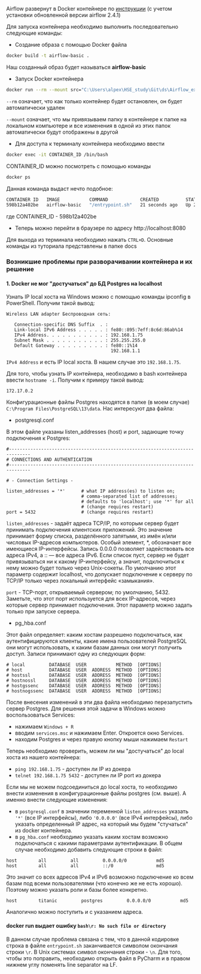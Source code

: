 Airflow развернут в Docker контейнере по <a href="https://medium.com/@technologIT/apache-airflow-%D1%87%D0%B0%D1%81%D1%82%D1%8C-4-%D1%83%D1%81%D1%82%D0%B0%D0%BD%D0%BE%D0%B2%D0%BA%D0%B0-9fa5cb9d0e06">инструкции</a> (с учетом установки обновленной версии airflow 2.4.1)

Для запуска контейнера необходимо выполнить последовательно следующие команды:
- Создание образа с помощью Docker файла
```bash
docker build -t airflow-basic .
```
Наш созданный образ будет называться **airflow-basic**
- Запуск Docker контейнера
```bash
docker run --rm --mount src="C:\Users\alpex\HSE_study\Git\ds\Airflow_example\dags",dst="//usr/local/airflow/dags",type=bind -d -p 8080:8080 airflow-basic
```

```--rm``` означает, что как только контейнер будет остановлен, он будет автоматически удален

```--mount``` означает, что мы привязываем папку в контейнере к папке на локальном компьютере и все изменения в одной из этих папок автоматически будут отображены в другой

- Для доступа к терминалу контейнера необходимо ввести
```bash
docker exec -it CONTAINER_ID /bin/bash
```
CONTAINER_ID можно посмотреть с помощью команды
```bash
docker ps
```
Данная команда выдаст нечто подобное:
```bash
CONTAINER ID   IMAGE           COMMAND            CREATED          STATUS          PORTS                    NAMES
598b12a402be   airflow-basic   "/entrypoint.sh"   21 seconds ago   Up 20 seconds   0.0.0.0:8080->8080/tcp   determined_beaver
```
где CONTAINER_ID - 598b12a402be
- Теперь можно перейти в браузере по адресу http://localhost:8080

Для выхода из терминала необходимо нажать ```CTRL+D```.
Основные команды из туториала представлены в папке docs

### Возникшие проблемы при разворачивании контейнера и их решение

#### 1. Docker не мог "достучаться" до БД Postgres на localhost

Узнать IP local хоста на Windows можно с помощью команды ipconfig в PowerShell. Получим такой вывод:

```shell script
Wireless LAN adapter Беспроводная сеть:

   Connection-specific DNS Suffix  . :
   Link-local IPv6 Address . . . . . : fe80::895:7eff:8c6d:86ab%14
   IPv4 Address. . . . . . . . . . . : 192.168.1.75
   Subnet Mask . . . . . . . . . . . : 255.255.255.0
   Default Gateway . . . . . . . . . : fe80::1%14
                                       192.168.1.1
```
```IPv4 Address``` и есть IP local хоста. В нашем случае это ```192.168.1.75```.

Для того, чтобы узнать IP контейнера, необходимо в bash контейнера ввести ```hostname -i```. Получим к примеру такой вывод:

```
172.17.0.2
```

Конфигурационные файлы Postgres находятся в папке (в моем случае) ```C:\Program Files\PostgreSQL\13\data```. Нас интересуют два файла:
- postgresql.conf

В этом файле указаны listen_addresses (host) и port, задающие точку подключения к Postgres:

```text
#------------------------------------------------------------------------------
# CONNECTIONS AND AUTHENTICATION
#------------------------------------------------------------------------------

# - Connection Settings -

listen_addresses = '*'      # what IP address(es) to listen on;
                            # comma-separated list of addresses;
                            # defaults to 'localhost'; use '*' for all
                            # (change requires restart)
port = 5432                 # (change requires restart)
```

`listen_addresses` - задаёт адреса TCP/IP, по которым сервер будет принимать подключения клиентских приложений. 
Это значение принимает форму списка, разделённого запятыми, из имён и/или числовых IP-адресов компьютеров. 
Особый элемент, *, обозначает все имеющиеся IP-интерфейсы. Запись 0.0.0.0 позволяет задействовать все адреса IPv4, 
а :: — все адреса IPv6. Если список пуст, сервер не будет привязываться ни к какому IP-интерфейсу, а значит, 
подключиться к нему можно будет только через Unix-сокеты. По умолчанию этот параметр содержит localhost, что допускает 
подключение к серверу по TCP/IP только через локальный интерфейс «замыкания».

`port` - TCP-порт, открываемый сервером; по умолчанию, 5432. Заметьте, что этот порт используется для всех IP-адресов, 
через которые сервер принимает подключения. Этот параметр можно задать только при запуске сервера.

- pg_hba.conf

Этот файл определяет: каким хостам разрешено подключаться, как аутентифицируются клиенты, какие имена пользователей 
PostgreSQL они могут использовать, к каким базам данных они могут получить доступ. 
Записи принимают одну из следующих форм:

```text
# local         DATABASE  USER           METHOD  [OPTIONS]
# host          DATABASE  USER  ADDRESS  METHOD  [OPTIONS]
# hostssl       DATABASE  USER  ADDRESS  METHOD  [OPTIONS]
# hostnossl     DATABASE  USER  ADDRESS  METHOD  [OPTIONS]
# hostgssenc    DATABASE  USER  ADDRESS  METHOD  [OPTIONS]
# hostnogssenc  DATABASE  USER  ADDRESS  METHOD  [OPTIONS]
```

После внесения изменений в эти два файла необходимо перезапустить сервер Postgres. Для решения этой задачи в Windows можно 
воспользоваться Services:
- нажимаем `Windows + R`
- вводим `services.msc` и нажимаем Enter. Откроется окно Services.
- находим Postgres и через правую кнопку мыши нажимаем `Restart`

Теперь необходимо проверить, можем ли мы "достучаться" до local хоста из нашего контейнера:
- `ping 192.168.1.75` - доступен ли IP из докера
- `telnet 192.168.1.75 5432` - доступен ли IP port из докера

Если мы не можем подсоединиться до local хоста, то необходимо внести изменения в конфигурационные файлы postgres (см. выше). 
А именно внести следующие изменения:
- в `postgresql.conf` в значении переменной `listen_addresses` указать `'*'` (все IP интерфейсы), либо `'0.0.0.0'` 
(все IPv4 интерфейсы), либо указать определенный IP адрес, на который мы будем "стучаться" из docker контейнера.
- в `pg_hba.conf` необходимо указать каким хостам возможно подключаться с какими параметрами аутентификации. 
В общем случае необходимо добавить следующие строки в файл:

```
host        all         all         0.0.0.0/0           md5
host        all         all         ::/0                md5
```

Это значит со всех адресов IPv4 и IPv6 возможно подключение ко всем базам под всеми пользователями (что конечно же не есть хорошо).
Поэтому можно указать роли и базы более конкретно.

```
host        titanic         postgres         0.0.0.0/0           md5
```

Аналогично можно поступить и с указанием адреса.

#### docker run выдает ошибку `bash\r: No such file or directory`

В данном случае проблема связана с тем, что в данной кодировке строка в файле `entrypoint.sh` заканчивается символом окончания строки `\r`.
В Unix системах символ окончания строки - `\n`. Для того, чтобы это поправить, необходимо открыть файл в PyCharm и в правом нижнем углу 
поменять line separator на LF.